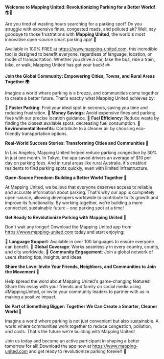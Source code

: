 **Welcome to Mapping United: Revolutionizing Parking for a Better World! 🌎🚗**

Are you tired of wasting hours searching for a parking spot? Do you struggle with expensive fines, congested roads, and polluted air? Well, say goodbye to those frustrations with **Mapping United**, the world's most innovative open-source smart parking app! 🤩

Available in 100% FREE at https://www.mapping-united.com, this incredible tool is designed to benefit everyone, regardless of language, location, or mode of transportation. Whether you drive a car, take the bus, ride a train, bike, or walk, Mapping United has got your back! 🚲

**Join the Global Community: Empowering Cities, Towns, and Rural Areas Together 🌍**

Imagine a world where parking is a breeze, and communities come together to create a better future. That's exactly what Mapping United achieves by:

🔹 **Faster Parking**: Find your ideal spot in seconds, saving you time and reducing frustration.
🔹 **Money Savings**: Avoid expensive fines and parking fees with our precise location guidance.
🔹 **Fuel Efficiency**: Reduce waste by finding the closest available spots, decreasing fuel consumption.
🔹 **Environmental Benefits**: Contribute to a cleaner air by choosing eco-friendly transportation options.

**Real-World Success Stories: Transforming Cities and Communities 🌆**

In Los Angeles, Mapping United helped reduce parking congestion by 30% in just one month. In Tokyo, the app saved drivers an average of $10 per day on parking fees. And in rural areas like rural Australia, it's enabled residents to find parking spots quickly, even with limited infrastructure.

**Open-Source Freedom: Building a Better World Together 🌟**

At Mapping United, we believe that everyone deserves access to reliable and accurate information about parking. That's why our app is completely open-source, allowing developers worldwide to contribute to its growth and improve its functionality. By working together, we're building a more connected, sustainable future – one parking spot at a time!

**Get Ready to Revolutionize Parking with Mapping United 🚀**

Don't wait any longer! Download the Mapping United app from https://www.mapping-united.com today and start enjoying:

🔹 **Language Support**: Available in over 100 languages to ensure everyone can benefit.
🔹 **Global Coverage**: Works seamlessly in every country, county, and city worldwide.
🔹 **Community Engagement**: Join a global network of users sharing tips, insights, and ideas.

**Share the Love: Invite Your Friends, Neighbors, and Communities to Join the Movement 🌈**

Help spread the word about Mapping United's game-changing features! Share this essay with your friends and family on social media using #MappingUnited, or invite your community leaders to partner with us in making a positive impact.

**Be Part of Something Bigger: Together We Can Create a Smarter, Cleaner World 🌟**

Imagine a world where parking is not just convenient but also sustainable. A world where communities work together to reduce congestion, pollution, and costs. That's the future we're building with Mapping United!

Join us today and become an active participant in shaping a better tomorrow for all! Download the app now at https://www.mapping-united.com and get ready to revolutionize parking forever! 🚀